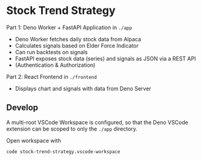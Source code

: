 # Stock Trend Strategy

Part 1: Deno Worker + FastAPI Application in `./app`

- Deno Worker fetches daily stock data from Alpaca
- Calculates signals based on Elder Force Indicator
- Can run backtests on signals
- FastAPI exposes stock data (series) and signals as JSON via a REST API
- (Authentication & Authorization)

Part 2: React Frontend in `./frontend`

- Displays chart and signals with data from Deno Server

## Develop

A multi-root VSCode Workspace is configured, so that the Deno VSCode extension can be scoped to only the `./app` directory.

Open workspace with

```bash
code stock-trend-strategy.vscode-workspace
```